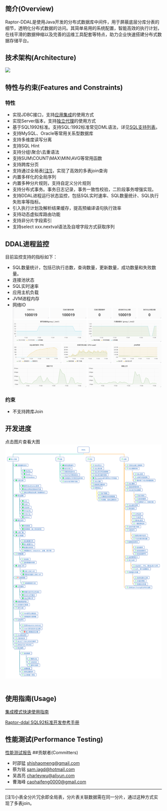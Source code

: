 ## 简介(Overview)
Raptor-DDAL是使用Java开发的分布式数据库中间件，用于屏蔽底层分库分表的细节，透明化分布式数据的访问。其简单易用的系统配置，智能高效的执行计划，在线平滑的数据伸缩以及完善的运维工具配套等特点，助力企业快速搭建分布式数据存储平台。

## 技术架构(Architecture)
<img src="http://git.oschina.net/uploads/images/2017/0111/180558_05829119_726360.jpeg" width="650" />

## 特性与约束(Features and Constraints)
### 特性
- 实现JDBC接口，支持[应用集成](http://git.oschina.net/f150/raptor-ddal/blob/develop/doc/ddal-jdbc-document.md)的使用方式
- 实现Server版本，支持[独立代理](http://git.oschina.net/f150/raptor-ddal/blob/develop/doc/ddal-proxy-document.md)的使用方式
- 基于SQL1992标准。支持SQL:1992标准常见DML语法，详见[SQL支持列表](#summary)。
- 支持MySQL、Oracle等常用关系型数据库
- 支持多维度读写分离
- 支持SQL Hint
- 支持分组\聚合\去重语法
- 支持SUM\COUNT\MAX\MIN\AVG等常用函数
- 支持跨库分页
- 支持通过全局表[[注1]](#annotate1)，实现了高效的多表join查询
- 内置多样化的全局序列
- 内置多种分片规则，支持自定义分片规则
- 支持分布式事务。事务日志记录，事务一致性校验，二阶段事务增强实现。
- 支持DDAL进程运行状态监控，包括SQL实时速率、SQL数量统计、SQL执行失败率等指标。
- 引入执行计划及解析结果缓存，提高预编译语句执行效率
- 支持动态虚拟库路由功能
- 支持非分片字段索引
- 支持select xxx.nextval语法及自增字段方式获取序列

## DDAL进程监控
目前监控支持的指标如下：

- SQL数量统计，包括已执行总数，查询数量，更新数量，成功数量和失败数量。
- 连接池状态
- SQL实时速率
- 应用主机负载
- JVM进程内存
- 网络IO
  <img src="./doc/images/monitor-grafana-snapshot.png" width="650" />

### 约束
- 不支持跨库Join

## 开发进度
点击图片查看大图
<img src="./doc/images/DDAL开发进度.png" width="680" /> ​

## 使用指南(Usage)
[集成模式快速使用指南](./doc/标准输出物/使用手册/快速使用手册-LATEST.md)

<span id="summary">[Raptor-ddal SQL92标准开发参考手册](./doc/参考资料/SQL1992/SQL-STD92-DDAL-SUMMARY.pdf)</span>

## 性能测试(Performance Testing)
[性能测试报告](http://git.oschina.net/f150/raptor-ddal/wikis/8.%E6%80%A7%E8%83%BD%E6%B5%8B%E8%AF%95)
##贡献者(Committers)

* 时邵猛 shishaomeng@gmail.com
* 蔡为铭 sam.iagd@hotmail.com
* 吴昌亮 charleywu@aliyun.com
* 曹海峰 caohaifeng0000@gmail.com

----
<span id="annotate1">[注1]</span>小表全分片冗余即全局表，分片表关联数据需在同一分片，通过这种方式实现了多表join。

